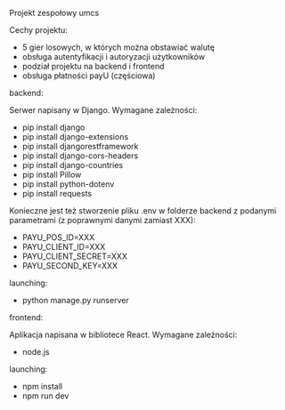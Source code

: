 Projekt zespołowy umcs 

Cechy projektu:

- 5 gier losowych, w których można obstawiać walutę
- obsługa autentyfikacji i autoryzacji użytkowników
- podział projektu na backend i frontend 
- obsługa płatności payU (częściowa)


backend: 

Serwer napisany w Django.
Wymagane zależności:
- pip install django
- pip install django-extensions
- pip install djangorestframework
- pip install django-cors-headers
- pip install django-countries
- pip install Pillow
- pip install python-dotenv
- pip install requests

Konieczne jest też stworzenie pliku .env w folderze backend z podanymi parametrami (z poprawnymi danymi zamiast XXX):
- PAYU_POS_ID=XXX
- PAYU_CLIENT_ID=XXX
- PAYU_CLIENT_SECRET=XXX
- PAYU_SECOND_KEY=XXX

launching:
- python manage.py runserver

frontend:

Aplikacja napisana w bibliotece React.
Wymagane zależności:
- node.js

launching:
- npm install
- npm run dev
